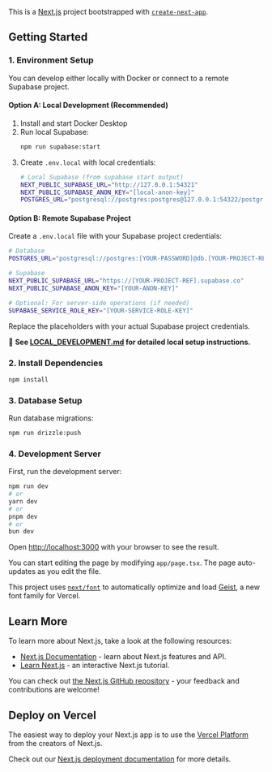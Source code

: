 This is a [Next.js](https://nextjs.org) project bootstrapped with [`create-next-app`](https://nextjs.org/docs/app/api-reference/cli/create-next-app).

## Getting Started

### 1. Environment Setup

You can develop either locally with Docker or connect to a remote Supabase project.

#### Option A: Local Development (Recommended)

1. Install and start Docker Desktop
2. Run local Supabase:
   ```bash
   npm run supabase:start
   ```
3. Create `.env.local` with local credentials:
   ```bash
   # Local Supabase (from supabase start output)
   NEXT_PUBLIC_SUPABASE_URL="http://127.0.0.1:54321"
   NEXT_PUBLIC_SUPABASE_ANON_KEY="[local-anon-key]"
   POSTGRES_URL="postgresql://postgres:postgres@127.0.0.1:54322/postgres"
   ```

#### Option B: Remote Supabase Project

Create a `.env.local` file with your Supabase project credentials:

```bash
# Database
POSTGRES_URL="postgresql://postgres:[YOUR-PASSWORD]@db.[YOUR-PROJECT-REF].supabase.co:5432/postgres"

# Supabase
NEXT_PUBLIC_SUPABASE_URL="https://[YOUR-PROJECT-REF].supabase.co"
NEXT_PUBLIC_SUPABASE_ANON_KEY="[YOUR-ANON-KEY]"

# Optional: For server-side operations (if needed)
SUPABASE_SERVICE_ROLE_KEY="[YOUR-SERVICE-ROLE-KEY]"
```

Replace the placeholders with your actual Supabase project credentials.

📖 **See [LOCAL_DEVELOPMENT.md](./LOCAL_DEVELOPMENT.md) for detailed local setup instructions.**

### 2. Install Dependencies

```bash
npm install
```

### 3. Database Setup

Run database migrations:

```bash
npm run drizzle:push
```

### 4. Development Server

First, run the development server:

```bash
npm run dev
# or
yarn dev
# or
pnpm dev
# or
bun dev
```

Open [http://localhost:3000](http://localhost:3000) with your browser to see the result.

You can start editing the page by modifying `app/page.tsx`. The page auto-updates as you edit the file.

This project uses [`next/font`](https://nextjs.org/docs/app/building-your-application/optimizing/fonts) to automatically optimize and load [Geist](https://vercel.com/font), a new font family for Vercel.

## Learn More

To learn more about Next.js, take a look at the following resources:

- [Next.js Documentation](https://nextjs.org/docs) - learn about Next.js features and API.
- [Learn Next.js](https://nextjs.org/learn) - an interactive Next.js tutorial.

You can check out [the Next.js GitHub repository](https://github.com/vercel/next.js) - your feedback and contributions are welcome!

## Deploy on Vercel

The easiest way to deploy your Next.js app is to use the [Vercel Platform](https://vercel.com/new?utm_medium=default-template&filter=next.js&utm_source=create-next-app&utm_campaign=create-next-app-readme) from the creators of Next.js.

Check out our [Next.js deployment documentation](https://nextjs.org/docs/app/building-your-application/deploying) for more details.
